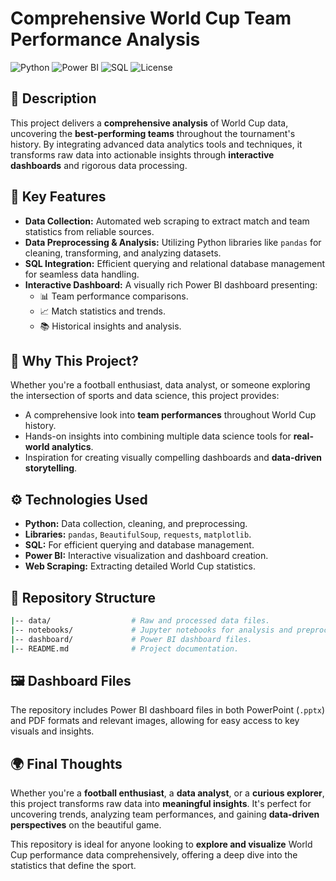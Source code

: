 # Comprehensive World Cup Team Performance Analysis

![Python](https://img.shields.io/badge/Python-3.9+-blue)
![Power BI](https://img.shields.io/badge/Power%20BI-Desktop-orange)
![SQL](https://img.shields.io/badge/SQL-Database-blueviolet)
![License](https://img.shields.io/badge/License-MIT-green)

## 🚀 Description
This project delivers a **comprehensive analysis** of World Cup data, uncovering the **best-performing teams** throughout the tournament's history. By integrating advanced data analytics tools and techniques, it transforms raw data into actionable insights through **interactive dashboards** and rigorous data processing.

## 🌟 Key Features
- **Data Collection:** Automated web scraping to extract match and team statistics from reliable sources.
- **Data Preprocessing & Analysis:** Utilizing Python libraries like `pandas` for cleaning, transforming, and analyzing datasets.
- **SQL Integration:** Efficient querying and relational database management for seamless data handling.
- **Interactive Dashboard:** A visually rich Power BI dashboard presenting:
  - 📊 Team performance comparisons.
  - 📈 Match statistics and trends.
  - 📚 Historical insights and analysis.

## 🤔 Why This Project?
Whether you're a football enthusiast, data analyst, or someone exploring the intersection of sports and data science, this project provides:
- A comprehensive look into **team performances** throughout World Cup history.
- Hands-on insights into combining multiple data science tools for **real-world analytics**.
- Inspiration for creating visually compelling dashboards and **data-driven storytelling**.

## ⚙️ Technologies Used
- **Python:** Data collection, cleaning, and preprocessing.
- **Libraries:** `pandas`, `BeautifulSoup`, `requests`, `matplotlib`.
- **SQL:** For efficient querying and database management.
- **Power BI:** Interactive visualization and dashboard creation.
- **Web Scraping:** Extracting detailed World Cup statistics.

## 📁 Repository Structure
```bash
|-- data/                  # Raw and processed data files.  
|-- notebooks/             # Jupyter notebooks for analysis and preprocessing.  
|-- dashboard/             # Power BI dashboard files.   
|-- README.md              # Project documentation.
```

## 🖼️ Dashboard Files
The repository includes Power BI dashboard files in both PowerPoint (`.pptx`) and PDF formats and relevant images, allowing for easy access to key visuals and insights.

## 🌍 Final Thoughts
Whether you're a **football enthusiast**, a **data analyst**, or a **curious explorer**, this project transforms raw data into **meaningful insights**. It's perfect for uncovering trends, analyzing team performances, and gaining **data-driven perspectives** on the beautiful game. 

This repository is ideal for anyone looking to **explore and visualize** World Cup performance data comprehensively, offering a deep dive into the statistics that define the sport.
